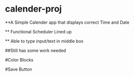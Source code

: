 # calender-proj

**A Simple Calender app that displays correct Time and Date

** Functional Scheduler Lined up

** Able to type input/text in middle box

##Still has some work needed 

#Color Blocks

#Save Button
